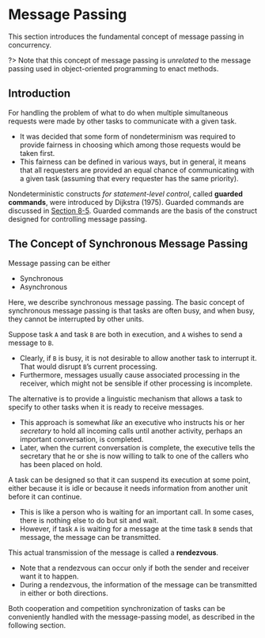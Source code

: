 # Message Passing

This section introduces the fundamental concept of message passing in concurrency.

?> Note that this concept of message passing is *unrelated* to the message passing used in object-oriented programming to enact methods.

## Introduction

For handling the problem of what to do when multiple simultaneous requests were made by other tasks to communicate with a given task.

- It was decided that some form of nondeterminism was required to provide fairness in choosing which among those requests would be taken first.
- This fairness can be defined in various ways, but in general, it means that all requesters are provided an equal chance of communicating with a given task (assuming that every requester has the same priority).

Nondeterministic constructs *for statement-level control*, called **guarded commands**, were introduced by Dijkstra (1975). Guarded commands are discussed in [Section 8-5][]. Guarded commands are the basis of the construct designed for controlling message passing.

[Section 8-5]: /notes/programming-language/程式語言概念/ch13/13-5?id=introduction

## The Concept of Synchronous Message Passing

Message passing can be either

- Synchronous
- Asynchronous

Here, we describe synchronous message passing. The basic concept of synchronous message passing is that tasks are often busy, and when busy, they cannot be interrupted by other units.

<div class="alert-example">

Suppose task `A` and task `B` are both in execution, and `A` wishes to send a message to `B`.

- Clearly, if `B` is busy, it is not desirable to allow another task to interrupt it. That would disrupt `B`’s current processing.
- Furthermore, messages usually cause associated processing in the receiver, which might not be sensible if other processing is incomplete.

The alternative is to provide a linguistic mechanism that allows a task to specify to other tasks when it is ready to receive messages.

- This approach is somewhat *like* an executive who instructs his or her *secretary* to hold all incoming calls until another activity, perhaps an important conversation, is completed.
- Later, when the current conversation is complete, the executive tells the secretary that he or she is now willing to talk to one of the callers who has been placed on hold.

</div>

A task can be designed so that it can suspend its execution at some point, either because it is idle or because it needs information from another unit before it can continue.

- This is like a person who is waiting for an important call. In some cases, there is nothing else to do but sit and wait.
- However, if task `A` is waiting for a message at the time task `B` sends that message, the message can be transmitted.

This actual transmission of the message is called a **rendezvous**.

- Note that a rendezvous can occur only if both the sender and receiver want it to happen.
- During a rendezvous, the information of the message can be transmitted in either or both directions.

Both cooperation and competition synchronization of tasks can be conveniently handled with the message-passing model, as described in the following section.
